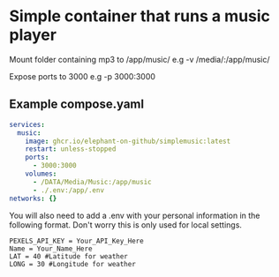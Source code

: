 # Simple container that runs a music player

Mount folder containing mp3 to /app/music/ e.g -v /media/:/app/music/

Expose ports to 3000 e.g -p 3000:3000

## Example compose.yaml
```yaml
services:
  music:
    image: ghcr.io/elephant-on-github/simplemusic:latest
    restart: unless-stopped
    ports:
      - 3000:3000
    volumes:
      - /DATA/Media/Music:/app/music
      - ./.env:/app/.env
networks: {}
```

You will also need to add a .env with your personal information in the following format. 
Don't worry this is only used for local settings. 

```env
PEXELS_API_KEY = Your_API_Key_Here
Name = Your_Name_Here
LAT = 40 #Latitude for weather
LONG = 30 #Longitude for weather
```
